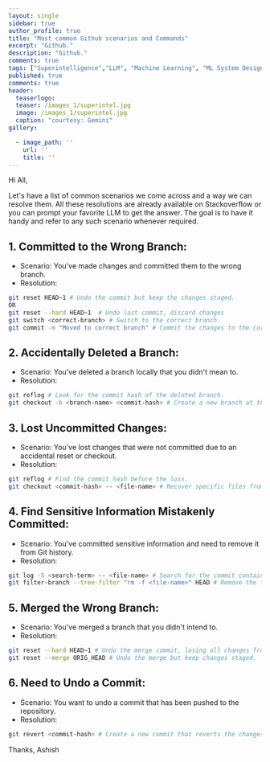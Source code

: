 ```yaml
---
layout: single
sidebar: true
author_profile: true
title: "Most common Github scenarios and Commands"
excerpt: "Github."
description: "Github."
comments: true
tags: ["Superintelligence","LLM", "Machine Learning", "ML System Design"]
published: true
comments: true
header:
  teaserlogo:
  teaser: /images_1/superintel.jpg
  image: /images_1/superintel.jpg
  caption: "courtesy: Gemini"
gallery:

  - image_path: ''
    url: ''
    title: ''
---
```


Hi All,

Let's have a list of common scenarios we come across and a way we can resolve them. All these resolutions are already available on Stackoverflow or you can prompt your favorite LLM to get the answer. The goal is to have it handy and refer to any such scenario whenever required.

## 1. Committed to the Wrong Branch:
* Scenario: You've made changes and committed them to the wrong branch.
* Resolution:

```bash
git reset HEAD~1 # Undo the commit but keep the changes staged.
OR
git reset --hard HEAD~1  # Undo last commit, discard changes
git switch <correct-branch> # Switch to the correct branch.
git commit -m "Moved to correct branch" # Commit the changes to the correct branch
```

## 2. Accidentally Deleted a Branch:
* Scenario: You've deleted a branch locally that you didn't mean to.
* Resolution:

```bash
git reflog # Look for the commit hash of the deleted branch.
git checkout -b <branch-name> <commit-hash> # Create a new branch at the commit where the deleted branch was.
```

## 3. Lost Uncommitted Changes:
* Scenario: You've lost changes that were not committed due to an accidental reset or checkout.
* Resolution:

```bash
git reflog # Find the commit hash before the loss.
git checkout <commit-hash> -- <file-name> # Recover specific files from that commit.
```

## 4. Find Sensitive Information Mistakenly Committed:
* Scenario: You've committed sensitive information and need to remove it from Git history.
* Resolution:

```bash
git log -S <search-term> -- <file-name> # Search for the commit containing the sensitive information.
git filter-branch --tree-filter "rm -f <file-name>" HEAD # Remove the file from all commits. Note: This is a powerful and potentially destructive command, use with caution.
```

## 5. Merged the Wrong Branch:
* Scenario: You've merged a branch that you didn't intend to.
* Resolution:

```bash
git reset --hard HEAD~1 # Undo the merge commit, losing all changes from the merge.
git reset --merge ORIG_HEAD # Undo the merge but keep changes staged.
```

## 6. Need to Undo a Commit:
* Scenario: You want to undo a commit that has been pushed to the repository.
* Resolution:

```bash
git revert <commit-hash> # Create a new commit that reverts the changes of the specified commit. Safe for public repositories.
```

Thanks,
Ashish
